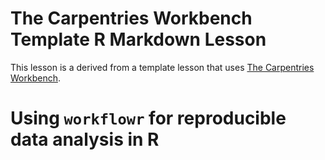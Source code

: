 # The Carpentries Workbench Template R Markdown Lesson

This lesson is a derived from a template lesson that uses [The Carpentries Workbench][workbench].

# Using `workflowr` for reproducible data analysis in R




[workbench]: https://carpentries.github.io/sandpaper-docs/
